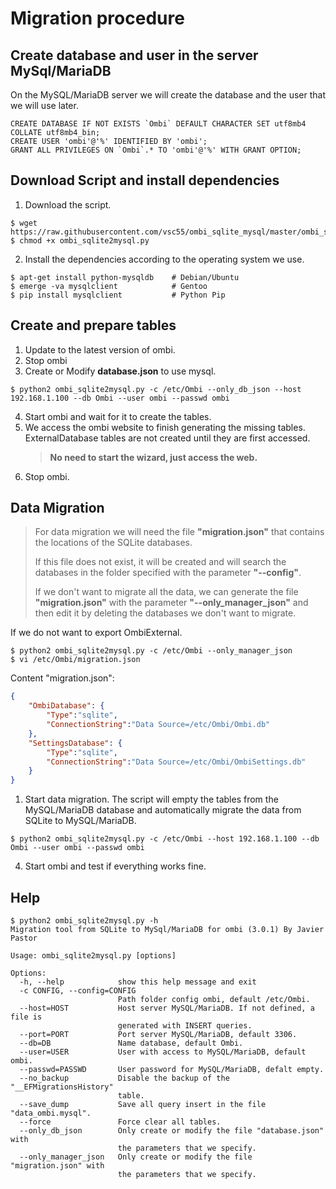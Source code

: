 # Migration procedure

## Create database and user in the server MySql/MariaDB
On the MySQL/MariaDB server we will create the database and the user that we will use later.
```mysql
CREATE DATABASE IF NOT EXISTS `Ombi` DEFAULT CHARACTER SET utf8mb4 COLLATE utf8mb4_bin;
CREATE USER 'ombi'@'%' IDENTIFIED BY 'ombi';
GRANT ALL PRIVILEGES ON `Ombi`.* TO 'ombi'@'%' WITH GRANT OPTION;
```

## Download Script and install dependencies
1. Download the script.
```
$ wget https://raw.githubusercontent.com/vsc55/ombi_sqlite_mysql/master/ombi_sqlite2mysql.py
$ chmod +x ombi_sqlite2mysql.py
```
2. Install the dependencies according to the operating system we use.
```
$ apt-get install python-mysqldb    # Debian/Ubuntu
$ emerge -va mysqlclient            # Gentoo
$ pip install mysqlclient           # Python Pip
```

## Create and prepare tables
1. Update to the latest version of ombi.
2. Stop ombi
3. Create or Modify **database.json** to use mysql.
```
$ python2 ombi_sqlite2mysql.py -c /etc/Ombi --only_db_json --host 192.168.1.100 --db Ombi --user ombi --passwd ombi 
```
4. Start ombi and wait for it to create the tables.
5. We access the ombi website to finish generating the missing tables. ExternalDatabase tables are not created until they are first accessed. 
   > **No need to start the wizard, just access the web.**
6. Stop ombi.

## Data Migration
> For data migration we will need the file **"migration.json"** that contains the locations of the SQLite databases.
> 
> If this file does not exist, it will be created and will search the databases in the folder specified with the parameter **"--config"**.
>
>If we don't want to migrate all the data, we can generate the file **"migration.json"** with the parameter **"--only_manager_json"** and then edit it by deleting the databases we don't want to migrate.

If we do not want to export OmbiExternal.
```
$ python2 ombi_sqlite2mysql.py -c /etc/Ombi --only_manager_json
$ vi /etc/Ombi/migration.json
```
Content "migration.json":
```json
{
    "OmbiDatabase": {
        "Type":"sqlite",
        "ConnectionString":"Data Source=/etc/Ombi/Ombi.db"
    },
    "SettingsDatabase": {
        "Type":"sqlite",
        "ConnectionString":"Data Source=/etc/Ombi/OmbiSettings.db"
    }
}
```

1. Start data migration.
The script will empty the tables from the MySQL/MariaDB database and automatically migrate the data from SQLite to MySQL/MariaDB.
```
$ python2 ombi_sqlite2mysql.py -c /etc/Ombi --host 192.168.1.100 --db Ombi --user ombi --passwd ombi
```
4. Start ombi and test if everything works fine.

## Help
```
$ python2 ombi_sqlite2mysql.py -h
Migration tool from SQLite to MySql/MariaDB for ombi (3.0.1) By Javier Pastor

Usage: ombi_sqlite2mysql.py [options]

Options:
  -h, --help            show this help message and exit
  -c CONFIG, --config=CONFIG
                        Path folder config ombi, default /etc/Ombi.
  --host=HOST           Host server MySQL/MariaDB. If not defined, a file is
                        generated with INSERT queries.
  --port=PORT           Port server MySQL/MariaDB, default 3306.
  --db=DB               Name database, default Ombi.
  --user=USER           User with access to MySQL/MariaDB, default ombi.
  --passwd=PASSWD       User password for MySQL/MariaDB, defalt empty.
  --no_backup           Disable the backup of the "__EFMigrationsHistory"
                        table.
  --save_dump           Save all query insert in the file "data_ombi.mysql".
  --force               Force clear all tables.
  --only_db_json        Only create or modify the file "database.json" with
                        the parameters that we specify.
  --only_manager_json   Only create or modify the file "migration.json" with
                        the parameters that we specify.
```
